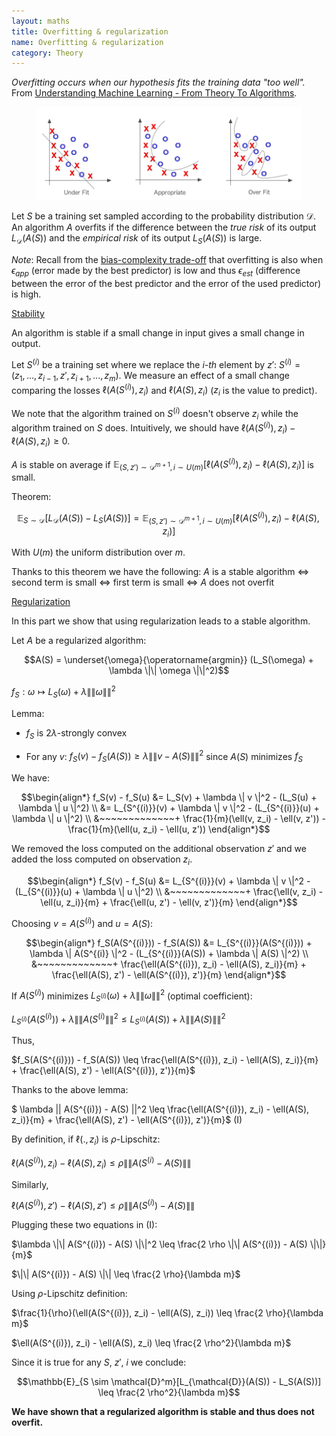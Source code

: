 ```yaml
---
layout: maths
title: Overfitting & regularization
name: Overfitting & regularization
category: Theory
---
```


*Overfitting occurs when our hypothesis fits the training data "too well".*
From <a class="cleanLinkSource" href="https://www.cs.huji.ac.il/~shais/UnderstandingMachineLearning/understanding-machine-learning-theory-algorithms.pdf">Understanding Machine Learning - From Theory To Algorithms</a>.

<figure>
    <img src="/assets/img/overfitting.png">
</figure>

Let $S$ be a training set sampled according to the probability distribution $\mathcal{D}$.
An algorithm $A$ overfits if the difference between the *true risk* of its output $L_{\mathcal{D}}(A(S))$ and the *empirical risk* of its output $L_S(A(S))$ is large.

*Note*: Recall from the <a class="cleanLink" href="{% link _machinelearning/bias-complexity-trade-off.md %}">bias-complexity trade-off</a> that overfitting is also when $\epsilon_{app}$ (error made by the best predictor) is low and thus $\epsilon_{est}$ (difference between the error of the best predictor and the error of the used predictor) is high.

<ins>Stability</ins>

An algorithm is stable if a small change in input gives a small change in output.

Let $S^{(i)}$ be a training set where we replace the *i-th* element by $z'$: $S^{(i)}=(z_1,...,z_{i-1}, z', z_{i+1}, ... , z_m)$. We measure an effect of a small change comparing the losses $\ell(A(S^{(i)}),z_i)$ and $\ell(A(S),z_i)$ ($z_i$ is the value to predict). 

We note that the algorithm trained on $S^{(i)}$ doesn't observe $z_i$ while the algorithm trained on $S$ does. Intuitively, we should have $\ell(A(S^{(i)}),z_i) - \ell(A(S),z_i) \geq 0$.

$A$ is stable on average if $\mathbb{E}_{(S,z') \sim \mathcal{D}^{m+1}, i \sim U(m)}[\ell(A(S^{(i)}),z_i) - \ell(A(S),z_i)]$ is small.

Theorem: 

$$\mathbb{E}_{S \sim \mathcal{D}}[L_{\mathcal{D}}(A(S)) - L_S(A(S))] = \mathbb{E}_{(S,z') \sim \mathcal{D}^{m+1}, i \sim U(m)}[\ell(A(S^{(i)}),z_i) - \ell(A(S),z_i)]$$

With $U(m)$ the uniform distribution over $m$.

Thanks to this theorem we have the following: $A$ is a stable algorithm <=> second term is small <=> first term is small <=> $A$ does not overfit

<ins>Regularization</ins>

In this part we show that using regularization leads to a stable algorithm.

Let $A$ be a regularized algorithm:

$$A(S) = \underset{\omega}{\operatorname{argmin}} (L_S(\omega) + \lambda \|\| \omega \|\|^2)$$

$f_S : \omega \mapsto L_S(\omega) + \lambda \|\| \omega \|\|^2$

Lemma:

- $f_S$ is $2\lambda$-strongly convex

- For any $v$: $f_S(v) - f_S(A(S)) \geq \lambda \|\| v - A(S) \|\|^2$  since $A(S)$ minimizes $f_S$

We have:

$$\begin{align*}
  f_S(v) - f_S(u) &= L_S(v) + \lambda \| v \|^2 - (L_S(u) + \lambda \| u \|^2) \\
            &= L_{S^{(i)}}(v) + \lambda \| v \|^2 - (L_{S^{(i)}}(u) + \lambda \| u \|^2) \\
	   &~~~~~~~~~~~~~+ \frac{1}{m}(\ell(v, z_i) - \ell(v, z')) - \frac{1}{m}(\ell(u, z_i) - \ell(u, z'))
\end{align*}$$

We removed the loss computed on the additional observation $z'$ and we added the loss computed on observation $z_i$.

$$\begin{align*}
  f_S(v) - f_S(u) &= L_{S^{(i)}}(v) + \lambda \| v \|^2 - (L_{S^{(i)}}(u) + \lambda \| u \|^2) \\
	   &~~~~~~~~~~~~~+ \frac{\ell(v, z_i) - \ell(u, z_i)}{m} + \frac{\ell(u, z') - \ell(v, z')}{m}
\end{align*}$$

Choosing $v = A(S^{(i)})$ and $u = A(S)$:

$$\begin{align*}
  f_S(A(S^{(i)})) - f_S(A(S)) &= L_{S^{(i)}}(A(S^{(i)})) + \lambda \| A(S^{(i)} \|^2 - (L_{S^{(i)}}(A(S)) + \lambda \| A(S) \|^2) \\
	   &~~~~~~~~~~~~~+ \frac{\ell(A(S^{(i)}), z_i) - \ell(A(S), z_i)}{m} + \frac{\ell(A(S), z') - \ell(A(S^{(i)}), z')}{m}
\end{align*}$$

If $A(S^{(i)})$ minimizes $L_{S^{(i)}}(\omega) + \lambda \|\| \omega \|\|^2$ (optimal coefficient):

$L_{S^{(i)}}(A(S^{(i)})) + \lambda \|\| A(S^{(i)} \|\|^2 \leq L_{S^{(i)}}(A(S)) + \lambda \|\| A(S) \|\|^2$

Thus,

$f_S(A(S^{(i)})) - f_S(A(S)) \leq \frac{\ell(A(S^{(i)}), z_i) - \ell(A(S), z_i)}{m} + \frac{\ell(A(S), z') - \ell(A(S^{(i)}), z')}{m}$

Thanks to the above lemma:

$ \lambda \|\| A(S^{(i)}) - A(S) \|\|^2 \leq \frac{\ell(A(S^{(i)}), z_i) - \ell(A(S), z_i)}{m} + \frac{\ell(A(S), z') - \ell(A(S^{(i)}), z')}{m}$ (I)

By definition, if $\ell(. , z_i)$ is $\rho$-Lipschitz:

$\ell(A(S^{(i)}), z_i) - \ell(A(S), z_i) \leq \rho \|\| A(S^{(i)} - A(S) \|\|$

Similarly,

$\ell(A(S^{(i)}), z') - \ell(A(S), z') \leq \rho \|\| A(S^{(i)}) - A(S) \|\|$

Plugging these two equations in (I):

$\lambda \|\| A(S^{(i)}) - A(S) \|\|^2 \leq \frac{2 \rho \|\| A(S^{(i)}) - A(S) \|\|}{m}$

$\|\| A(S^{(i)}) - A(S) \|\| \leq \frac{2 \rho}{\lambda m}$

Using $\rho$-Lipschitz definition:

$\frac{1}{\rho}(\ell(A(S^{(i)}), z_i) - \ell(A(S), z_i)) \leq \frac{2 \rho}{\lambda m}$

$\ell(A(S^{(i)}), z_i) - \ell(A(S), z_i) \leq \frac{2 \rho^2}{\lambda m}$

Since it is true for any $S$, $z'$, $i$ we conclude:

$$\mathbb{E}_{S \sim \mathcal{D}^m}[L_{\mathcal{D}}(A(S)) - L_S(A(S))] \leq \frac{2 \rho^2}{\lambda m}$$

**We have shown that a regularized algorithm is stable and thus does not overfit.**